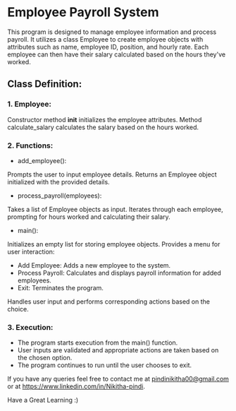 # Employee Payroll System

This program is designed to manage employee information and process payroll. It utilizes a class Employee to create employee objects with attributes such as name, employee ID, position, and hourly rate. Each employee can then have their salary calculated based on the hours they've worked.

## Class Definition:

### 1. Employee:
Constructor method __init__ initializes the employee attributes.
Method calculate_salary calculates the salary based on the hours worked.
### 2. Functions:

* add_employee():

Prompts the user to input employee details.
Returns an Employee object initialized with the provided details.
* process_payroll(employees):

Takes a list of Employee objects as input.
Iterates through each employee, prompting for hours worked and calculating their salary.
* main():

Initializes an empty list for storing employee objects.
Provides a menu for user interaction:
* Add Employee: Adds a new employee to the system.
* Process Payroll: Calculates and displays payroll information for added employees.
* Exit: Terminates the program.

Handles user input and performs corresponding actions based on the choice.
### 3. Execution:

* The program starts execution from the main() function.
* User inputs are validated and appropriate actions are taken based on the chosen option.
* The program continues to run until the user chooses to exit.

If you have any queries feel free to contact me at pindinikitha00@gmail.com or at https://www.linkedin.com/in/Nikitha-pindi.

Have a Great Learning :)
